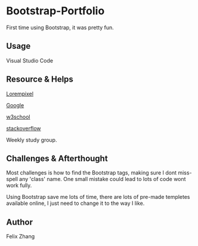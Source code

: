 # Bootstrap-Portfolio

First time using Bootstrap, it was pretty fun.

## Usage

Visual Studio Code

## Resource & Helps

[Lorempixel](http://lorempixel.com)

[Google](www.google.com)

[w3school](https://www.w3schools.com)

[stackoverflow](https://stackoverflow.com)

Weekly study group.

## Challenges & Afterthought

Most challenges is how to find the Bootstrap tags, making sure I dont miss-spell any 'class' name.
One small mistake could lead to lots of code wont work fully.

Using Bootstrap save me lots of time, there are lots of pre-made templetes available online, I just need to change it to the way I like.

## Author
Felix Zhang
